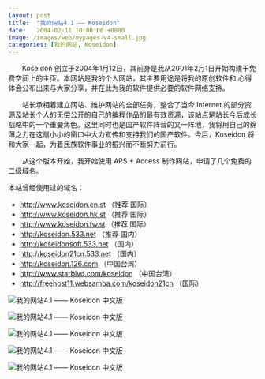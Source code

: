 ```yaml
---
layout: post
title:  "我的网站4.1 —— Koseidon"
date:   2004-02-11 10:00:00 +0800
image: /images/web/mypages-v4-small.jpg
categories: [我的网站, Koseidon]
---
```


　　Koseidon 创立于2004年1月12日，其前身是我从2001年2月1日开始构建干免费空间上的主页。本网站是我的个人网站，其主要用途是将我的原创软件和 心得体会公布出来与大家分享，并在此为我的软件提供必要的软件网络支持。

　　站长承相着建立网站、维护网站的全部任务，整合了当今 Internet 的部分资源及站长个人的无偿公开的自己的编程作品的最有效资源，该站点是站长今后成长战略中的一个重要角色。这里同时也是国产软件阵营的又一阵地，我将用自己的绵薄之力在这扇小小的窗口中大力宣传和支持我们的国产软件。今后，Koseidon 将和大家一起，为着民族软件事业的振兴而不断努力前行。

　　从这个版本开始，我开始使用 APS + Access 制作网站，申请了几个免费的二级域名。

本站曾经使用过的域名：

- http://www.koseidon.cn.st （推荐 国际）
- http://www.koseidon.hk.st （推荐 国际）
- http://www.koseidon.tw.st （推荐 国际）
- http://koseidon.533.net （推荐 国内）
- http://koseidonsoft.533.net （国内）
- http://koseidon21cn.533.net （国内）
- http://koseidon.126.com （中国台湾）
- http://www.starblvd.com/koseidon （中国台湾）
- http://freehost11.websamba.com/koseidon21cn （国际）


![我的网站4.1 —— Koseidon 中文版]({{site.baseurl}}/images/web/我的网站4.1-Koseidon中文版.png)

![我的网站4.1 —— Koseidon 中文版]({{site.baseurl}}/images/web/我的网站4.1-Koseidon中文版2.png)

![我的网站4.1 —— Koseidon 中文版]({{site.baseurl}}/images/web/我的网站4.1-Koseidon中文版3.png)

![我的网站4.1 —— Koseidon 中文版]({{site.baseurl}}/images/web/我的网站4.1-Koseidon中文版4.png)

![我的网站4.1 —— Koseidon 中文版]({{site.baseurl}}/images/web/我的网站4.1-Koseidon中文版5.png)

